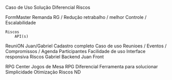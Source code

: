 Caso de Uso
Solução
Diferencial
Riscos


FormMaster
    Remanda RG / Redução retrabalho / melhor Controle / Escalabilidade

    Riscos 
        API(s)


ReuniON Juan/Gabriel
    Cadastro completo
    Caso de uso
        Reunioes / Eventos / Compromissos / Agenda
        Participantes
    Facilidade de uso
    Interface responsiva
    Riscos
    Gabriel Backend
    Juan Front

RPG Center
    Jogos de Mesa RPG
    Diferencial
        Ferramenta para solucionar 
        Simplicidade
        Otimização
    Riscos
        ND

    






